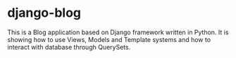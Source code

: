 # django-blog

This is a Blog application based on Django framework written in Python. It is showing how to use Views, Models and Template systems and how to interact with database through QuerySets. 
